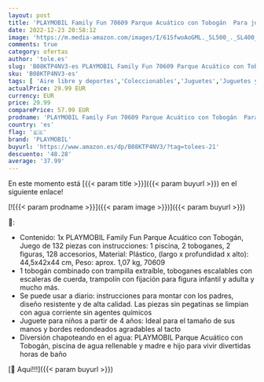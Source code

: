 ```yaml
---
layout: post
title: 'PLAYMOBIL Family Fun 70609 Parque Acuático con Tobogán  Para jugar con agua  Juguete para niños a partir de 4 años'
date: 2022-12-23 20:58:12
image: 'https://m.media-amazon.com/images/I/61SfwoAoGML._SL500_._SL400_.jpg'
comments: true
category: ofertas
author: 'tole.es'
slug: 'B08KTP4NV3-es PLAYMOBIL Family Fun 70609 Parque Acuático con Tobogán...'
sku: 'B08KTP4NV3-es'
tags: [ 'Aire libre y deportes','Coleccionables','Juguetes','Juguetes y juegos','Monedas y billetes coleccionables','Piscinas de jardín y juegos acuáticos','Toboganes de agua para jardín','playmobil','🇪🇸', ]
actualPrice: 29.99 EUR
currency: EUR
price: 29.99
comparePrice: 57.99 EUR
prodname: 'PLAYMOBIL Family Fun 70609 Parque Acuático con Tobogán  Para jugar con agua  Juguete para niños a partir de 4 años'
country: 'es'
flag: '🇪🇸'
brand: 'PLAYMOBIL'
buyurl: 'https://www.amazon.es/dp/B08KTP4NV3/?tag=tolees-21'
descuento: '48.28'
average: '37.99'
---
```


En este momento está [{{< param title >}}]({{< param buyurl >}}) en el siguiente enlace!

[![{{< param prodname >}}]({{< param image >}})]({{< param buyurl >}})

🔎:

- Contenido: 1x PLAYMOBIL Family Fun Parque Acuático con Tobogán, Juego de 132 piezas con instrucciones: 1 piscina, 2 toboganes, 2 figuras, 128 accesorios, Material: Plástico, (largo x profundidad x alto): 44,5x42x44 cm, Peso: aprox. 1,07 kg, 70609
- 1 tobogán combinado con trampilla extraíble, toboganes escalables con escaleras de cuerda, trampolín con fijación para figura infantil y adulta y mucho más.
- Se puede usar a diario: instrucciones para montar con los padres, diseño resistente y de alta calidad. Las piezas sin pegatinas se limpian con agua corriente sin agentes químicos
- Juguete para niños a partir de 4 años: Ideal para el tamaño de sus manos y bordes redondeados agradables al tacto
- Diversión chapoteando en el agua: PLAYMOBIL Parque Acuático con Tobogán, piscina de agua rellenable y madre e hijo para vivir divertidas horas de baño

[🛒 Aquí!!!]({{< param buyurl >}})
